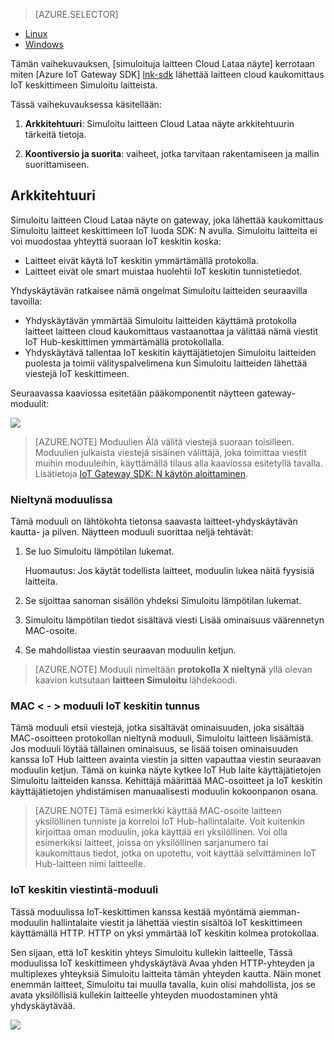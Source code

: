 > [AZURE.SELECTOR]
- [Linux](../articles/iot-hub/iot-hub-linux-gateway-sdk-simulated-device.md)
- [Windows](../articles/iot-hub/iot-hub-windows-gateway-sdk-simulated-device.md)

Tämän vaihekuvauksen, [simuloituja laitteen Cloud Lataa näyte] kerrotaan miten [Azure IoT Gateway SDK] [ lnk-sdk] lähettää laitteen cloud kaukomittaus IoT keskittimeen Simuloitu laitteista.

Tässä vaihekuvauksessa käsitellään:

1. **Arkkitehtuuri**: Simuloitu laitteen Cloud Lataa näyte arkkitehtuurin tärkeitä tietoja.

2. **Koontiversio ja suorita**: vaiheet, jotka tarvitaan rakentamiseen ja mallin suorittamiseen.

## <a name="architecture"></a>Arkkitehtuuri

Simuloitu laitteen Cloud Lataa näyte on gateway, joka lähettää kaukomittaus Simuloitu laitteet keskittimeen IoT luoda SDK: N avulla. Simuloitu laitteita ei voi muodostaa yhteyttä suoraan IoT keskitin koska:

- Laitteet eivät käytä IoT keskitin ymmärtämällä protokolla.
- Laitteet eivät ole smart muistaa huolehtii IoT keskitin tunnistetiedot.

Yhdyskäytävän ratkaisee nämä ongelmat Simuloitu laitteiden seuraavilla tavoilla:

- Yhdyskäytävän ymmärtää Simuloitu laitteiden käyttämä protokolla laitteet laitteen cloud kaukomittaus vastaanottaa ja välittää nämä viestit IoT Hub-keskittimen ymmärtämällä protokollalla.
- Yhdyskäytävä tallentaa IoT keskitin käyttäjätietojen Simuloitu laitteiden puolesta ja toimii välityspalvelimena kun Simuloitu laitteiden lähettää viestejä IoT keskittimeen.

Seuraavassa kaaviossa esitetään pääkomponentit näytteen gateway-moduulit:

![][1]


> [AZURE.NOTE] Moduulien Älä välitä viestejä suoraan toisilleen. Moduulien julkaista viestejä sisäinen välittäjä, joka toimittaa viestit muihin moduuleihin, käyttämällä tilaus alla kaaviossa esitetyllä tavalla. Lisätietoja [IoT Gateway SDK: N käytön aloittaminen][lnk-gw-getstarted].

### <a name="protocol-ingestion-module"></a>Nieltynä moduulissa

Tämä moduuli on lähtökohta tietonsa saavasta laitteet-yhdyskäytävän kautta- ja pilven. Näytteen moduuli suorittaa neljä tehtävät:

1.  Se luo Simuloitu lämpötilan lukemat.
    
    Huomautus: Jos käytät todellista laitteet, moduulin lukea näitä fyysisiä laitteita.

2.  Se sijoittaa sanoman sisällön yhdeksi Simuloitu lämpötilan lukemat.

3.  Simuloitu lämpötilan tiedot sisältävä viesti Lisää ominaisuus väärennetyn MAC-osoite.

4.  Se mahdollistaa viestin seuraavan moduulin ketjun.

> [AZURE.NOTE] Moduuli nimeltään **protokolla X nieltynä** yllä olevan kaavion kutsutaan **laitteen Simuloitu** lähdekoodi.

### <a name="mac-lt-gt-iot-hub-id-module"></a>MAC &lt; - &gt; moduuli IoT keskitin tunnus

Tämä moduuli etsii viestejä, jotka sisältävät ominaisuuden, joka sisältää MAC-osoitteen protokollan nieltynä moduuli, Simuloitu laitteen lisäämistä. Jos moduuli löytää tällainen ominaisuus, se lisää toisen ominaisuuden kanssa IoT Hub laitteen avainta viestin ja sitten vapauttaa viestin seuraavan moduulin ketjun. Tämä on kuinka näyte kytkee IoT Hub laite käyttäjätietojen Simuloitu laitteiden kanssa. Kehittäjä määrittää MAC-osoitteet ja IoT keskitin käyttäjätietojen yhdistämisen manuaalisesti moduulin kokoonpanon osana. 

> [AZURE.NOTE]  Tämä esimerkki käyttää MAC-osoite laitteen yksilöllinen tunniste ja korreloi IoT Hub-hallintalaite. Voit kuitenkin kirjoittaa oman moduulin, joka käyttää eri yksilöllinen. Voi olla esimerkiksi laitteet, joissa on yksilöllinen sarjanumero tai kaukomittaus tiedot, jotka on upotettu, voit käyttää selvittäminen IoT Hub-laitteen nimi laitteelle.

### <a name="iot-hub-communication-module"></a>IoT keskitin viestintä-moduuli

Tässä moduulissa IoT-keskittimen kanssa kestää myöntämä aiemman-moduulin hallintalaite viestit ja lähettää viestin sisältöä IoT keskittimeen käyttämällä HTTP. HTTP on yksi ymmärtää IoT keskitin kolmea protokollaa.

Sen sijaan, että IoT keskitin yhteys Simuloitu kullekin laitteelle, Tässä moduulissa IoT keskittimeen yhdyskäytävä Avaa yhden HTTP-yhteyden ja multiplexes yhteyksiä Simuloitu laitteita tämän yhteyden kautta. Näin monet enemmän laitteet, Simuloitu tai muulla tavalla, kuin olisi mahdollista, jos se avata yksilöllisiä kullekin laitteelle yhteyden muodostaminen yhtä yhdyskäytävää.

![][2]


<!-- Images -->
[1]: media/iot-hub-gateway-sdk-simulated-selector/image1.png
[2]: media/iot-hub-gateway-sdk-simulated-selector/image2.png

<!-- Links -->
[Simuloitu laitteen Cloud Lataa näyte]: https://github.com/Azure/azure-iot-gateway-sdk/blob/master/doc/sample_simulated_device_cloud_upload.md
[lnk-sdk]: https://github.com/Azure/azure-iot-gateway-sdk
[lnk-gw-getstarted]: ../articles/iot-hub/iot-hub-linux-gateway-sdk-get-started.md